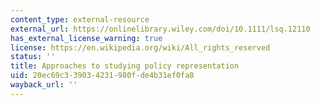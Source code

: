 ```yaml
---
content_type: external-resource
external_url: https://onlinelibrary.wiley.com/doi/10.1111/lsq.12110
has_external_license_warning: true
license: https://en.wikipedia.org/wiki/All_rights_reserved
status: ''
title: Approaches to studying policy representation
uid: 20ec69c3-3903-4231-980f-de4b31ef0fa8
wayback_url: ''
---
```

